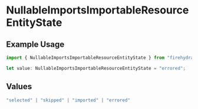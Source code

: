 # NullableImportsImportableResourceEntityState

## Example Usage

```typescript
import { NullableImportsImportableResourceEntityState } from "firehydrant/models/components";

let value: NullableImportsImportableResourceEntityState = "errored";
```

## Values

```typescript
"selected" | "skipped" | "imported" | "errored"
```